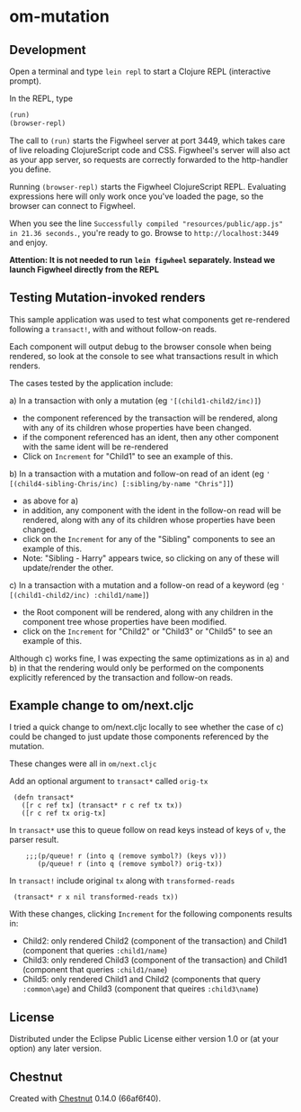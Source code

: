 # om-mutation


## Development

Open a terminal and type `lein repl` to start a Clojure REPL
(interactive prompt).

In the REPL, type

```clojure
(run)
(browser-repl)
```

The call to `(run)` starts the Figwheel server at port 3449, which takes care of
live reloading ClojureScript code and CSS. Figwheel's server will also act as
your app server, so requests are correctly forwarded to the http-handler you
define.

Running `(browser-repl)` starts the Figwheel ClojureScript REPL. Evaluating
expressions here will only work once you've loaded the page, so the browser can
connect to Figwheel.

When you see the line `Successfully compiled "resources/public/app.js" in 21.36
seconds.`, you're ready to go. Browse to `http://localhost:3449` and enjoy.

**Attention: It is not needed to run `lein figwheel` separately. Instead we
launch Figwheel directly from the REPL**

## Testing Mutation-invoked renders

This sample application was used to test what components get re-rendered following a `transact!`, with and without follow-on reads.

Each component will output debug to the browser console when being rendered, so look at the console to see what transactions result in which renders.

The cases tested by the application include:

a) In a transaction with only a mutation (eg `'[(child1-child2/inc)]`)
  * the component referenced by the transaction will be rendered, along with any of its children whose properties have been changed.
  * if the component referenced has an ident, then any other component with the same ident will be re-rendered
  * Click on `Increment` for "Child1" to see an example of this.

b) In a transaction with a mutation and follow-on read of an ident (eg `' [(child4-sibling-Chris/inc) [:sibling/by-name "Chris"]]`)
  * as above for a)
  * in addition, any component with the ident in the follow-on read will be rendered, along with any of its children whose properties have been changed.
  * click on the `Increment` for any of the "Sibling" components to see an example of this.
  * Note: "Sibling - Harry" appears twice, so clicking on any of these will update/render the other.

c) In a transaction with a mutation and a follow-on read of a keyword (eg `' [(child1-child2/inc) :child1/name]`)
  * the Root component will be rendered, along with any children in the component tree whose properties have been modified.
  * click on the `Increment` for "Child2" or "Child3" or "Child5" to see an example of this.



Although c) works fine, I was expecting the same optimizations as in a) and b) in that the rendering would only be performed on the components explicitly referenced by the transaction and follow-on reads.

## Example change to om/next.cljc

I tried a quick change to om/next.cljc locally to see whether the case of c) could be changed to just update those components referenced by the mutation.

These changes were all in `om/next.cljc`


Add an optional argument to `transact*` called `orig-tx`

```
 (defn transact*
   ([r c ref tx] (transact* r c ref tx tx))
   ([r c ref tx orig-tx]
```


In `transact*` use this to queue follow on read keys instead of keys of `v`, the parser result.

``` abap
    ;;;(p/queue! r (into q (remove symbol?) (keys v)))
       (p/queue! r (into q (remove symbol?) orig-tx))
```


In `transact!` include original `tx` along with `transformed-reads`

```
 (transact* r x nil transformed-reads tx))

```





With these changes, clicking `Increment` for the following components results in:

* Child2: only rendered Child2 (component of the transaction) and Child1 (component that queries `:child1/name`)
* Child3: only rendered Child3 (component of the transaction) and Child1 (component that queries `:child1/name`)
* Child5: only rendered Child1 and Child2 (components that query `:common\age`) and Child3 (component that queires `:child3\name`)

## License

Distributed under the Eclipse Public License either version 1.0 or (at
your option) any later version.

## Chestnut

Created with [Chestnut](http://plexus.github.io/chestnut/) 0.14.0 (66af6f40).
